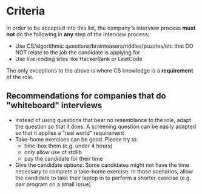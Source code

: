 # Criteria

In order to be accepted into this list, the company's interview process **must not** do the following in **any** step of the interview process:

- Use CS/algorithmic questions/brainteasers/riddles/puzzles/etc that DO NOT relate to the job the candidate is applying for
- Use live-coding sites like HackerRank or LeetCode

The only exceptions to the above is where CS knowledge is a **requirement** of the role.

## Recommendations for companies that do "whiteboard" interviews

- Instead of using questions that bear no resemblance to the role, adapt the question so that it does. A screening question can be easily adapted so that it applies a "real world" requirement
- Take-home exercises can be good. Please try to:
  - time-box them (e.g. under 4 hours)
  - only allow use of stdlib
  - pay the candidate for their time
- Give the candidate options: Some candidates might not have the time necessary to complete a take-home exercise. In those scenarios, allow the candidate to take their laptop in to perform a shorter exercise (e.g. pair program on a small issue)
